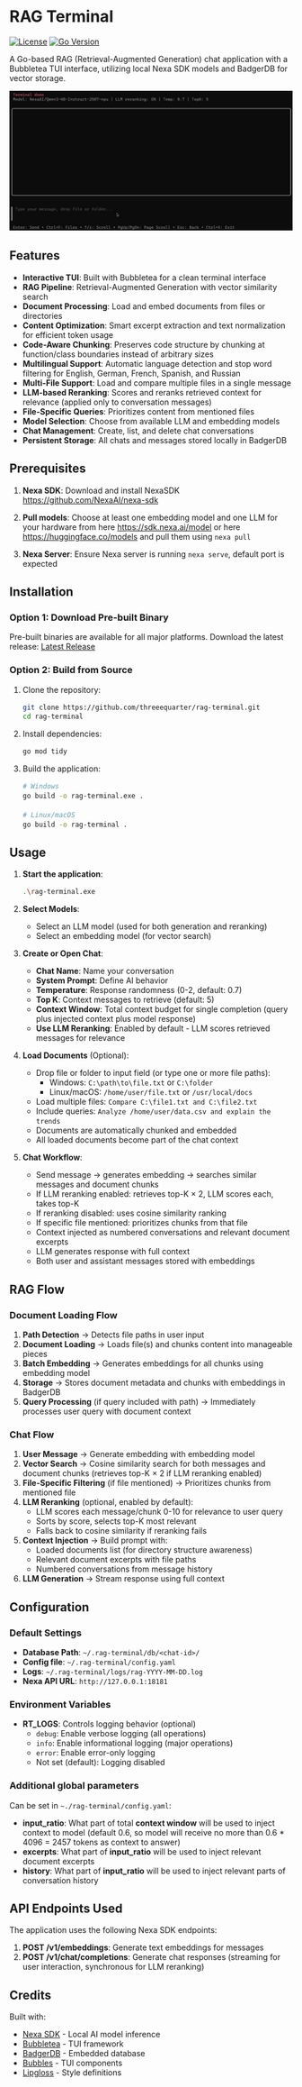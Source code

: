 # RAG Terminal

[![License](https://img.shields.io/badge/license-APACHE2-blue.svg)](LICENSE)
[![Go Version](https://img.shields.io/badge/go-1.25+-00ADD8.svg)](https://golang.org)

A Go-based RAG (Retrieval-Augmented Generation) chat application with a Bubbletea TUI interface, utilizing local Nexa SDK models and BadgerDB for vector storage.

![demo.gif](media%2Fdemo.gif)

## Features

- **Interactive TUI**: Built with Bubbletea for a clean terminal interface
- **RAG Pipeline**: Retrieval-Augmented Generation with vector similarity search
- **Document Processing**: Load and embed documents from files or directories
- **Content Optimization**: Smart excerpt extraction and text normalization for efficient token usage
- **Code-Aware Chunking**: Preserves code structure by chunking at function/class boundaries instead of arbitrary sizes
- **Multilingual Support**: Automatic language detection and stop word filtering for English, German, French, Spanish, and Russian
- **Multi-File Support**: Load and compare multiple files in a single message
- **LLM-based Reranking**: Scores and reranks retrieved context for relevance (applied only to conversation messages)
- **File-Specific Queries**: Prioritizes content from mentioned files
- **Model Selection**: Choose from available LLM and embedding models
- **Chat Management**: Create, list, and delete chat conversations
- **Persistent Storage**: All chats and messages stored locally in BadgerDB

## Prerequisites

1. **Nexa SDK**: Download and install NexaSDK https://github.com/NexaAI/nexa-sdk

2. **Pull models**: Choose at least one embedding model and one LLM for your hardware from here https://sdk.nexa.ai/model or here https://huggingface.co/models and pull them using `nexa pull`

3. **Nexa Server**: Ensure Nexa server is running `nexa serve`, default port is expected

## Installation

### Option 1: Download Pre-built Binary

Pre-built binaries are available for all major platforms. Download the latest release: [Latest Release](https://github.com/threeequarter/rag-terminal/releases/latest)

### Option 2: Build from Source

1. Clone the repository:
   ```bash
   git clone https://github.com/threeequarter/rag-terminal.git
   cd rag-terminal
   ```

2. Install dependencies:
   ```bash
   go mod tidy
   ```

3. Build the application:
   ```bash
   # Windows
   go build -o rag-terminal.exe .

   # Linux/macOS
   go build -o rag-terminal .
   ```

## Usage

1. **Start the application**:
   ```bash
   .\rag-terminal.exe
   ```

2. **Select Models**:
   - Select an LLM model (used for both generation and reranking)
   - Select an embedding model (for vector search)

3. **Create or Open Chat**:
   - **Chat Name**: Name your conversation
   - **System Prompt**: Define AI behavior
   - **Temperature**: Response randomness (0-2, default: 0.7)
   - **Top K**: Context messages to retrieve (default: 5)
   - **Context Window**: Total context budget for single completion (query plus injected context plus model response)
   - **Use LLM Reranking**: Enabled by default - LLM scores retrieved messages for relevance

4. **Load Documents** (Optional):
   - Drop file or folder to input field (or type one or more file paths):
     - Windows: `C:\path\to\file.txt` or `C:\folder`
     - Linux/macOS: `/home/user/file.txt` or `/usr/local/docs`
   - Load multiple files: `Compare C:\file1.txt and C:\file2.txt`
   - Include queries: `Analyze /home/user/data.csv and explain the trends`
   - Documents are automatically chunked and embedded
   - All loaded documents become part of the chat context

5. **Chat Workflow**:
   - Send message → generates embedding → searches similar messages and document chunks
   - If LLM reranking enabled: retrieves top-K × 2, LLM scores each, takes top-K
   - If reranking disabled: uses cosine similarity ranking
   - If specific file mentioned: prioritizes chunks from that file
   - Context injected as numbered conversations and relevant document excerpts
   - LLM generates response with full context
   - Both user and assistant messages stored with embeddings

## RAG Flow

### Document Loading Flow

1. **Path Detection** → Detects file paths in user input
2. **Document Loading** → Loads file(s) and chunks content into manageable pieces
3. **Batch Embedding** → Generates embeddings for all chunks using embedding model
4. **Storage** → Stores document metadata and chunks with embeddings in BadgerDB
5. **Query Processing** (if query included with path) → Immediately processes user query with document context

### Chat Flow

1. **User Message** → Generate embedding with embedding model
2. **Vector Search** → Cosine similarity search for both messages and document chunks (retrieves top-K × 2 if LLM reranking enabled)
3. **File-Specific Filtering** (if file mentioned) → Prioritizes chunks from mentioned file
4. **LLM Reranking** (optional, enabled by default):
   - LLM scores each message/chunk 0-10 for relevance to user query
   - Sorts by score, selects top-K most relevant
   - Falls back to cosine similarity if reranking fails
5. **Context Injection** → Build prompt with:
   - Loaded documents list (for directory structure awareness)
   - Relevant document excerpts with file paths
   - Numbered conversations from message history
6. **LLM Generation** → Stream response using full context

## Configuration

### Default Settings

- **Database Path**: `~/.rag-terminal/db/<chat-id>/`
- **Config file**: `~/.rag-terminal/config.yaml`
- **Logs**: `~/.rag-terminal/logs/rag-YYYY-MM-DD.log`
- **Nexa API URL**: `http://127.0.0.1:18181`

### Environment Variables

- **RT_LOGS**: Controls logging behavior (optional)
  - `debug`: Enable verbose logging (all operations)
  - `info`: Enable informational logging (major operations)
  - `error`: Enable error-only logging
  - Not set (default): Logging disabled

### Additional global parameters
Can be set in `~./rag-terminal/config.yaml`:
- **input_ratio**: What part of total **context window** will be used to inject context to model (default 0.6, so model will receive no more than 0.6 * 4096 = 2457 tokens as context to answer)
- **excerpts**: What part of **input_ratio** will be used to inject relevant document excerpts
- **history**: What part of **input_ratio** will be used to inject relevant parts of conversation history

## API Endpoints Used

The application uses the following Nexa SDK endpoints:

1. **POST /v1/embeddings**: Generate text embeddings for messages
2. **POST /v1/chat/completions**: Generate chat responses (streaming for user interaction, synchronous for LLM reranking)

## Credits

Built with:
- [Nexa SDK](https://github.com/NexaAI/nexa-sdk) - Local AI model inference
- [Bubbletea](https://github.com/charmbracelet/bubbletea) - TUI framework
- [BadgerDB](https://github.com/dgraph-io/badger) - Embedded database
- [Bubbles](https://github.com/charmbracelet/bubbles) - TUI components
- [Lipgloss](https://github.com/charmbracelet/lipgloss) - Style definitions
